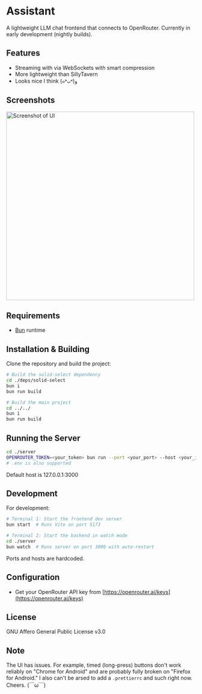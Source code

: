 # Assistant

A lightweight LLM chat frontend that connects to OpenRouter. Currently in early development (nightly builds).

## Features
- Streaming with via WebSockets with smart compression
- More lightweight than SillyTavern
- Looks nice I think (๑˃ᴗ˂)ﻭ

## Screenshots
<img alt="Screenshot of UI" src="https://github.com/user-attachments/assets/79612316-8b63-4346-9a39-98c759a3e6d2" width="500">

## Requirements
- [Bun](https://bun.sh/) runtime

## Installation & Building

Clone the repository and build the project:

```bash
# Build the solid-select dependency
cd ./deps/solid-select
bun i
bun run build

# Build the main project
cd ../../
bun i
bun run build
```

## Running the Server

```bash
cd ./server
OPENROUTER_TOKEN=<your_token> bun run --port <your_port> --host <your_ip> --expose-dist
# .env is also supported
```

Default host is 127.0.0.1:3000

## Development

For development:

```bash
# Terminal 1: Start the frontend dev server
bun start  # Runs Vite on port 5173

# Terminal 2: Start the backend in watch mode
cd ./server
bun watch  # Runs server on port 3000 with auto-restart
```

Ports and hosts are hardcoded.

## Configuration
- Get your OpenRouter API key from [https://openrouter.ai/keys](https://openrouter.ai/keys)

## License
GNU Affero General Public License v3.0

## Note
The UI has issues. For example, timed (long-press) buttons don't work reliably on "Chrome for Android" and are probably fully broken on "Firefox for Android." I also can't be arsed to add a `.prettierrc` and such right now. Cheers. (￣ω￣)
